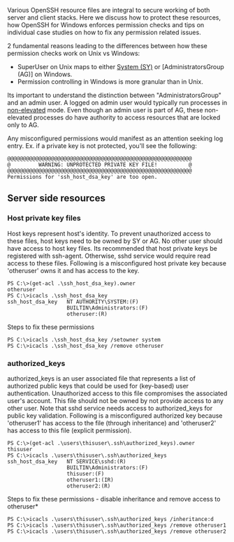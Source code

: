 Various OpenSSH resource files are integral to secure working of both server and client stacks. Here we discuss how to protect these resources, how OpenSSH for Windows enforces permission checks and tips on individual case studies on how to fix any permission related issues. 

2 fundamental reasons leading to the differences between how these permission checks work on Unix vs Windows:
- SuperUser on Unix maps to either [System (SY)](https://msdn.microsoft.com/en-us/library/windows/desktop/ms684190(v=vs.85).aspx) or [AdministratorsGroup (AG)] on Windows. 
- Permission controlling in Windows is more granular than in Unix. 

Its important to understand the distinction between "AdministratorsGroup" and an admin user. A logged on admin user would typically run processes in [non-elevated](https://msdn.microsoft.com/en-us/library/windows/desktop/dn742497(v=vs.85).aspx) mode. Even though an admin user is part of AG, these non-elevated processes do have authority to access resources that are locked only to AG. 

Any misconfigured permissions would manifest as an attention seeking log entry. Ex. if a private key is not protected, you'll see the following:
```
@@@@@@@@@@@@@@@@@@@@@@@@@@@@@@@@@@@@@@@@@@@@@@@@@@@@@@@@@@@
@         WARNING: UNPROTECTED PRIVATE KEY FILE!          @
@@@@@@@@@@@@@@@@@@@@@@@@@@@@@@@@@@@@@@@@@@@@@@@@@@@@@@@@@@@
Permissions for 'ssh_host_dsa_key' are too open.
```

## Server side resources
### Host private key files
Host keys represent host's identity. To prevent unauthorized access to these files, host keys need to be owned by SY or AG. No other user should have access to host key files. Its recommended that host private keys be registered with ssh-agent. Otherwise, sshd service would require read access to these files. 
Following is a misconfigured host private key because 'otheruser' owns it and has access to the key. 
```
PS C:\>(get-acl .\ssh_host_dsa_key).owner
otheruser
PS C:\>icacls .\ssh_host_dsa_key
ssh_host_dsa_key   NT AUTHORITY\SYSTEM:(F)
                   BUILTIN\Administrators:(F)
                   otheruser:(R) 
```
Steps to fix these permissions
```
PS C:\>icacls .\ssh_host_dsa_key /setowner system
PS C:\>icacls .\ssh_host_dsa_key /remove otheruser
```
### authorized_keys
authorized_keys is an user associated file that represents a list of authorized public keys that could be used for (key-based) user authentication. Unauthorized access to this file compromises the associated user's account. This file should not be owned by not provide access to any other user. Note that sshd service needs access to authorized_keys for public key validation. 
Following is a misconfigured authorized key because 'otheruser1' has access to the file (through inheritance) and 'otheruser2' has access to this file (explicit permission). 
```
PS C:\>(get-acl .\users\thisuser\.ssh\authorized_keys).owner
thisuser
PS C:\>icacls .\users\thisuser\.ssh\authorized_keys
ssh_host_dsa_key   NT SERVICE\sshd:(R)
                   BUILTIN\Administrators:(F)
                   thisuser:(F) 
                   otheruser1:(IR)
                   otheruser2:(R)
```
Steps to fix these permissions - disable inheritance and remove access to otheruser*
```
PS C:\>icacls .\users\thisuser\.ssh\authorized_keys /inheritance:d
PS C:\>icacls .\users\thisuser\.ssh\authorized_keys /remove otheruser1
PS C:\>icacls .\users\thisuser\.ssh\authorized_keys /remove otheruser2
```

